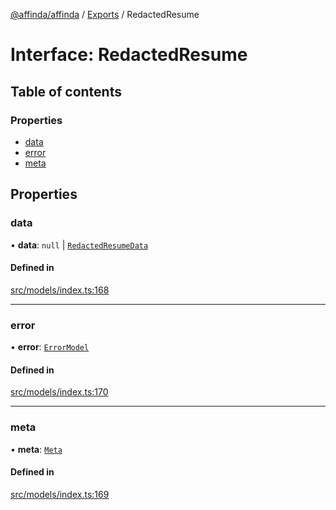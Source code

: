 [@affinda/affinda](../README.md) / [Exports](../modules.md) / RedactedResume

# Interface: RedactedResume

## Table of contents

### Properties

- [data](RedactedResume.md#data)
- [error](RedactedResume.md#error)
- [meta](RedactedResume.md#meta)

## Properties

### data

• **data**: ``null`` \| [`RedactedResumeData`](RedactedResumeData.md)

#### Defined in

[src/models/index.ts:168](https://github.com/affinda/affinda-typescript/blob/30e5a05/src/models/index.ts#L168)

___

### error

• **error**: [`ErrorModel`](ErrorModel.md)

#### Defined in

[src/models/index.ts:170](https://github.com/affinda/affinda-typescript/blob/30e5a05/src/models/index.ts#L170)

___

### meta

• **meta**: [`Meta`](Meta.md)

#### Defined in

[src/models/index.ts:169](https://github.com/affinda/affinda-typescript/blob/30e5a05/src/models/index.ts#L169)
